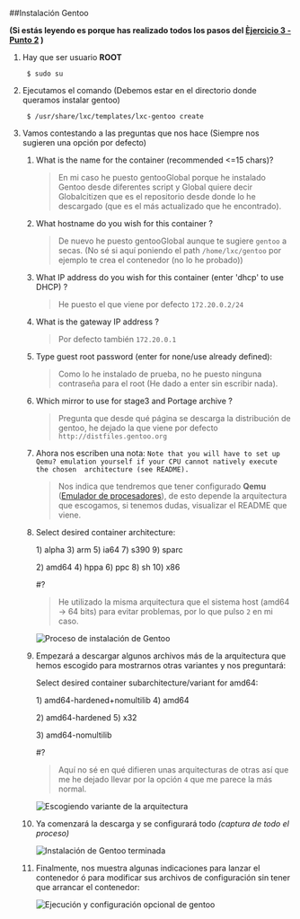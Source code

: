 ##Instalación Gentoo 

**(Si estás leyendo es porque has realizado todos los pasos del [Èjercicio 3 - Punto 2](/Tema3/Ejercicios2y3.md#ejercicio3parte2) )**

1. Hay que ser usuario **ROOT**

		$ sudo su

2. Ejecutamos el comando (Debemos estar en el directorio donde queramos instalar gentoo)

		$ /usr/share/lxc/templates/lxc-gentoo create

3. Vamos contestando a las preguntas que nos hace (Siempre nos sugieren una opción por defecto)

	1.	What is the name for the container (recommended <=15 chars)?

		> En mi caso he puesto gentooGlobal porque he instalado Gentoo desde diferentes script y Global quiere decir Globalcitizen que es el repositorio desde donde lo he descargado (que es el más actualizado que he encontrado).

	2. What hostname do you wish for this container ?

		> De nuevo he puesto gentooGlobal aunque te sugiere `gentoo` a secas. (No sé si aquí poniendo el path `/home/lxc/gentoo` por ejemplo te crea el contenedor (no lo he probado))

	3. What IP address do you wish for this container (enter 'dhcp' to use DHCP) ?

		> He puesto el que viene por defecto `172.20.0.2/24`

	4. What is the gateway IP address ? 

		> Por defecto también `172.20.0.1`

	5. Type guest root password (enter for none/use already defined): 

		> Como lo he instalado de prueba, no he puesto ninguna contraseña para el root (He dado a enter sin escribir nada).

	6. Which mirror to use for stage3 and Portage archive ? 

		> Pregunta que desde qué página se descarga la distribución de gentoo, he dejado la que viene por defecto `http://distfiles.gentoo.org`


	7. Ahora nos escriben una nota: `Note that you will have to set up Qemu? emulation yourself if your CPU cannot natively execute the chosen 
	architecture (see README).`

		> Nos indica que tendremos que tener configurado **Qemu** ([Emulador de procesadores](http://es.wikipedia.org/wiki/QEMU "Qemu en la wikipedia")), de esto depende la arquitectura que escogamos, si tenemos dudas, visualizar el README que viene.

	8. Select desired container architecture:
	
		1\) alpha    3\) arm     5\) ia64	  7\) s390    9\) sparc
		
		2\) amd64    4\) hppa    6\) ppc	  8\) sh	    10\) x86
		
		\#?

		> He utilizado la misma arquitectura que el sistema host (amd64 -> 64 bits) para evitar problemas, por lo que pulso `2` en mi caso.

		![Proceso de instalación de Gentoo](https://raw.github.com/oskyar/InfraestructuraVirtual/master/Tema3/img/Ejercicio3b-proceso-instalacion-gentoo.png)


	9. Empezará a descargar algunos archivos más de la arquitectura que hemos escogido para mostrarnos otras variantes y nos preguntará:

		Select desired container subarchitecture/variant for amd64:
		
		1\) amd64-hardened+nomultilib  4\) amd64
		
		2\) amd64-hardened	      5\) x32
		
		3\) amd64-nomultilib
		
		\#?

		> Aquí no sé en qué difieren unas arquitecturas de otras así que me he dejado llevar por la opción `4` que me parece la más normal.

		![Escogiendo variante de la arquitectura](https://raw.github.com/oskyar/InfraestructuraVirtual/master/Tema3/img/Ejercicio3b-Escogiendo-variante-arquitectura.png)

	10. Ya comenzará la descarga y se configurará todo *(captura de todo el proceso)*

		![Instalación de Gentoo terminada](https://raw.github.com/oskyar/InfraestructuraVirtual/master/Tema3/img/Ejercicio3b-Instalacion-gentoo-terminada.png)

	11. Finalmente, nos muestra algunas indicaciones para lanzar el contenedor ó para modificar sus archivos de configuración sin tener que arrancar el contenedor:

		![Ejecución y configuración opcional de gentoo](https://raw.github.com/oskyar/InfraestructuraVirtual/master/Tema3/img/Ejercicio3b-Ejecucion-y-configuracion-opcional.png)
